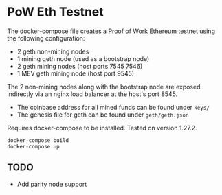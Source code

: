 # PoW Eth Testnet

The docker-compose file creates a Proof of Work Ethereum testnet using the following
configuration:

- 2 geth non-mining nodes
- 1 mining geth node (used as a bootstrap node)
- 2 geth mining nodes (host ports 7545 7546)
- 1 MEV geth mining node (host port 9545)

The 2 non-mining nodes along with the bootstrap node are exposed indirectly
via an nginx load balancer at the host's port 8545.

- The coinbase address for all mined funds can be found under `keys/`
- The genesis file for geth can be found under `geth/geth.json`

Requires docker-compose to be installed. Tested on version 1.27.2.

```
docker-compose build
docker-compose up
```

## TODO
- Add parity node support

